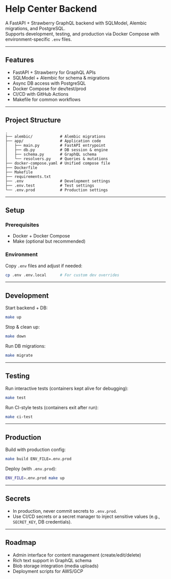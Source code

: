 # Help Center Backend

A FastAPI + Strawberry GraphQL backend with SQLModel, Alembic migrations, and PostgreSQL.  
Supports development, testing, and production via Docker Compose with environment-specific `.env` files.

---

## Features
- FastAPI + Strawberry for GraphQL APIs
- SQLModel + Alembic for schema & migrations
- Async DB access with PostgreSQL
- Docker Compose for dev/test/prod
- CI/CD with GitHub Actions
- Makefile for common workflows

---

## Project Structure
```
.
├── alembic/            # Alembic migrations
├── app/                # Application code
│   ├── main.py         # FastAPI entrypoint
│   ├── db.py           # DB session & engine
│   ├── schema.py       # GraphQL schema
│   └── resolvers.py    # Queries & mutations
├── docker-compose.yaml # Unified compose file
├── Dockerfile
├── Makefile
├── requirements.txt
├── .env                # Development settings
├── .env.test           # Test settings
└── .env.prod           # Production settings
```

---

## Setup

### Prerequisites
- Docker + Docker Compose
- Make (optional but recommended)

### Environment
Copy `.env` files and adjust if needed:
```bash
cp .env .env.local      # For custom dev overrides
```

---

## Development

Start backend + DB:
```bash
make up
```

Stop & clean up:
```bash
make down
```

Run DB migrations:
```bash
make migrate
```

---

## Testing

Run interactive tests (containers kept alive for debugging):
```bash
make test
```

Run CI-style tests (containers exit after run):
```bash
make ci-test
```

---

## Production

Build with production config:
```bash
make build ENV_FILE=.env.prod
```

Deploy (with `.env.prod`):
```bash
ENV_FILE=.env.prod make up
```

---

## Secrets
- In production, never commit secrets to `.env.prod`.  
- Use CI/CD secrets or a secret manager to inject sensitive values (e.g., `SECRET_KEY`, DB credentials).

---

## Roadmap
- Admin interface for content management (create/edit/delete)
- Rich text support in GraphQL schema
- Blob storage integration (media uploads)
- Deployment scripts for AWS/GCP
